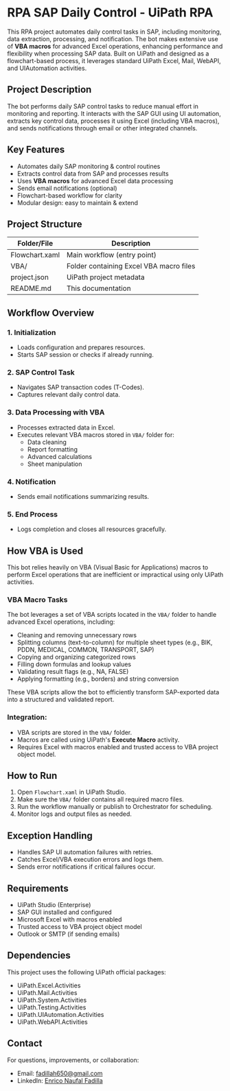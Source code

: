 # RPA SAP Daily Control - UiPath RPA

This RPA project automates daily control tasks in SAP, including monitoring, data extraction, processing, and notification. The bot makes extensive use of **VBA macros** for advanced Excel operations, enhancing performance and flexibility when processing SAP data. Built on UiPath and designed as a flowchart-based process, it leverages standard UiPath Excel, Mail, WebAPI, and UIAutomation activities.

## Project Description

The bot performs daily SAP control tasks to reduce manual effort in monitoring and reporting. It interacts with the SAP GUI using UI automation, extracts key control data, processes it using Excel (including VBA macros), and sends notifications through email or other integrated channels.

## Key Features

- Automates daily SAP monitoring & control routines
- Extracts control data from SAP and processes results
- Uses **VBA macros** for advanced Excel data processing
- Sends email notifications (optional)
- Flowchart-based workflow for clarity
- Modular design: easy to maintain & extend

## Project Structure

| Folder/File           | Description                                      |
|------------------------|--------------------------------------------------|
| Flowchart.xaml         | Main workflow (entry point)                     |
| VBA/                   | Folder containing Excel VBA macro files         |
| project.json           | UiPath project metadata                         |
| README.md              | This documentation                              |

## Workflow Overview

### 1. Initialization
- Loads configuration and prepares resources.
- Starts SAP session or checks if already running.

### 2. SAP Control Task
- Navigates SAP transaction codes (T-Codes).
- Captures relevant daily control data.

### 3. Data Processing with VBA
- Processes extracted data in Excel.
- Executes relevant VBA macros stored in `VBA/` folder for:
  - Data cleaning
  - Report formatting
  - Advanced calculations
  - Sheet manipulation

### 4. Notification
- Sends email notifications summarizing results.

### 5. End Process
- Logs completion and closes all resources gracefully.

## How VBA is Used

This bot relies heavily on VBA (Visual Basic for Applications) macros to perform Excel operations that are inefficient or impractical using only UiPath activities.

### VBA Macro Tasks

The bot leverages a set of VBA scripts located in the `VBA/` folder to handle advanced Excel operations, including:

- Cleaning and removing unnecessary rows
- Splitting columns (text-to-column) for multiple sheet types (e.g., BIK, PDDN, MEDICAL, COMMON, TRANSPORT, SAP)
- Copying and organizing categorized rows
- Filling down formulas and lookup values
- Validating result flags (e.g., NA, FALSE)
- Applying formatting (e.g., borders) and string conversion

These VBA scripts allow the bot to efficiently transform SAP-exported data into a structured and validated report.

### Integration:
- VBA scripts are stored in the `VBA/` folder.
- Macros are called using UiPath's **Execute Macro** activity.
- Requires Excel with macros enabled and trusted access to VBA project object model.

## How to Run

1. Open `Flowchart.xaml` in UiPath Studio.
2. Make sure the `VBA/` folder contains all required macro files.
3. Run the workflow manually or publish to Orchestrator for scheduling.
4. Monitor logs and output files as needed.

## Exception Handling

- Handles SAP UI automation failures with retries.
- Catches Excel/VBA execution errors and logs them.
- Sends error notifications if critical failures occur.

## Requirements

- UiPath Studio (Enterprise)
- SAP GUI installed and configured
- Microsoft Excel with macros enabled
- Trusted access to VBA project object model
- Outlook or SMTP (if sending emails)

## Dependencies

This project uses the following UiPath official packages:
- UiPath.Excel.Activities
- UiPath.Mail.Activities
- UiPath.System.Activities
- UiPath.Testing.Activities
- UiPath.UIAutomation.Activities
- UiPath.WebAPI.Activities

## Contact

For questions, improvements, or collaboration:

- Email: fadillah650@gmail.com  
- LinkedIn: [Enrico Naufal Fadilla](https://linkedin.com/in/enrico-naufal-fadilla-54338a256)
